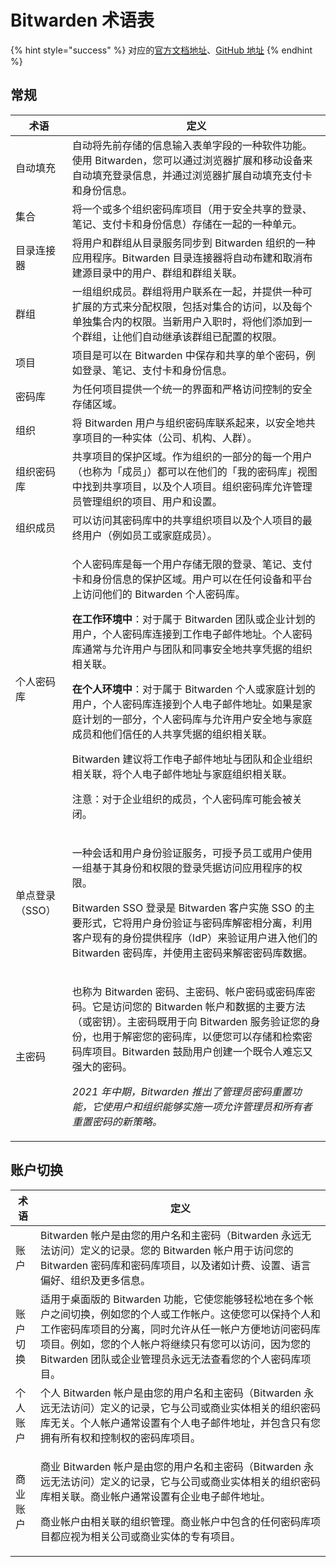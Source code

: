 # Bitwarden 术语表

{% hint style="success" %}
对应的[官方文档地址](https://bitwarden.com/help/article/bitwarden-glossary/)、[GitHub 地址](https://github.com/bitwarden/help/blob/master/\_articles/miscellaneous/bitwarden-glossary.md)
{% endhint %}

## 常规 <a href="#general" id="general"></a>

| 术语        | 定义                                                                                                                                                                                                                                                                                                                                                                                                           |
| --------- | ------------------------------------------------------------------------------------------------------------------------------------------------------------------------------------------------------------------------------------------------------------------------------------------------------------------------------------------------------------------------------------------------------------ |
| 自动填充      | 自动将先前存储的信息输入表单字段的一种软件功能。使用 Bitwarden，您可以通过浏览器扩展和移动设备来自动填充登录信息，并通过浏览器扩展自动填充支付卡和身份信息。                                                                                                                                                                                                                                                                                                                          |
| 集合        | 将一个或多个组织密码库项目（用于安全共享的登录、笔记、支付卡和身份信息）存储在一起的一种单元。                                                                                                                                                                                                                                                                                                                                                              |
| 目录连接器     | 将用户和群组从目录服务同步到 Bitwarden 组织的一种应用程序。Bitwarden 目录连接器将自动布建和取消布建源目录中的用户、群组和群组关联。                                                                                                                                                                                                                                                                                                                                 |
| 群组        | 一组组织成员。群组将用户联系在一起，并提供一种可扩展的方式来分配权限，包括对集合的访问，以及每个单独集合内的权限。当新用户入职时，将他们添加到一个群组，让他们自动继承该群组已配置的权限。                                                                                                                                                                                                                                                                                                                |
| 项目        | 项目是可以在 Bitwarden 中保存和共享的单个密码，例如登录、笔记、支付卡和身份信息。                                                                                                                                                                                                                                                                                                                                                               |
| 密码库       | 为任何项目提供一个统一的界面和严格访问控制的安全存储区域。                                                                                                                                                                                                                                                                                                                                                                                |
| 组织        | 将 Bitwarden 用户与组织密码库联系起来，以安全地共享项目的一种实体（公司、机构、人群）。                                                                                                                                                                                                                                                                                                                                                            |
| 组织密码库     | 共享项目的保护区域。作为组织的一部分的每一个用户（也称为「成员」）都可以在他们的「我的密码库」视图中找到共享项目，以及个人项目。组织密码库允许管理员管理组织的项目、用户和设置。                                                                                                                                                                                                                                                                                                                     |
| 组织成员      | 可以访问其密码库中的共享组织项目以及个人项目的最终用户（例如员工或家庭成员）。                                                                                                                                                                                                                                                                                                                                                                      |
| 个人密码库     | <p>个人密码库是每一个用户存储无限的登录、笔记、支付卡和身份信息的保护区域。用户可以在任何设备和平台上访问他们的 Bitwarden 个人密码库。</p><p><strong>在工作环境中</strong>：对于属于 Bitwarden 团队或企业计划的用户，个人密码库连接到工作电子邮件地址。个人密码库通常与允许用户与团队和同事安全地共享凭据的组织相关联。</p><p><strong>在个人环境中</strong>：对于属于 Bitwarden 个人或家庭计划的用户，个人密码库连接到个人电子邮件地址。如果是家庭计划的一部分，个人密码库与允许用户安全地与家庭成员和他们信任的人共享凭据的组织相关联。</p><p>Bitwarden 建议将工作电子邮件地址与团队和企业组织相关联，将个人电子邮件地址与家庭组织相关联。</p><p>注意：对于企业组织的成员，个人密码库可能会被关闭。</p> |
| 单点登录（SSO） | <p>一种会话和用户身份验证服务，可授予员工或用户使用一组基于其身份和权限的登录凭据访问应用程序的权限。</p><p>Bitwarden SSO 登录是 Bitwarden 客户实施 SSO 的主要形式，它将用户身份验证与密码库解密相分离，利用客户现有的身份提供程序（IdP）来验证用户进入他们的 Bitwarden 密码库，并使用主密码来解密密码库数据。</p>                                                                                                                                                                                                                       |
| 主密码       | <p>也称为 Bitwarden 密码、主密码、帐户密码或密码库密码。它是访问您的 Bitwarden 帐户和数据的主要方法（或密钥）。主密码既用于向 Bitwarden 服务验证您的身份，也用于解密您的密码库，以便您可以存储和检索密码库项目。Bitwarden 鼓励用户创建一个既令人难忘又强大的密码。</p><p><em>2021 年中期，Bitwarden 推出了管理员密码重置功能，它使用户和组织能够实施一项允许管理员和所有者重置密码的新策略。</em></p>                                                                                                                                                                  |

## 账户切换 <a href="#account-switching" id="account-switching"></a>

| 术语   | 定义                                                                                                                                                      |
| ---- | ------------------------------------------------------------------------------------------------------------------------------------------------------- |
| 账户   | Bitwarden 帐户是由您的用户名和主密码（Bitwarden 永远无法访问）定义的记录。您的 Bitwarden 帐户用于访问您的 Bitwarden 密码库和密码库项目，以及诸如计费、设置、语言偏好、组织及更多信息。                                        |
| 账户切换 | 适用于桌面版的 Bitwarden 功能，它使您能够轻松地在多个帐户之间切换，例如您的个人或工作帐户。这使您可以保持个人和工作密码库项目的分离，同时允许从任一帐户方便地访问密码库项目。例如，您的个人帐户将继续只有您可以访问，因为您的 Bitwarden 团队或企业管理员永远无法查看您的个人密码库项目。 |
| 个人账户 | 个人 Bitwarden 帐户是由您的用户名和主密码（Bitwarden 永远无法访问）定义的记录，它与公司或商业实体相关的组织密码库无关。个人帐户通常设置有个人电子邮件地址，并包含只有您拥有所有权和控制权的密码库项目。                                          |
| 商业账户 | <p>商业 Bitwarden 帐户是由您的用户名和主密码（Bitwarden 永远无法访问）定义的记录，它与公司或商业实体相关的组织密码库相关联。商业帐户通常设置有企业电子邮件地址。</p><p>商业帐户由相关联的组织管理。商业帐户中包含的任何密码库项目都应视为相关公司或商业实体的专有项目。</p> |
